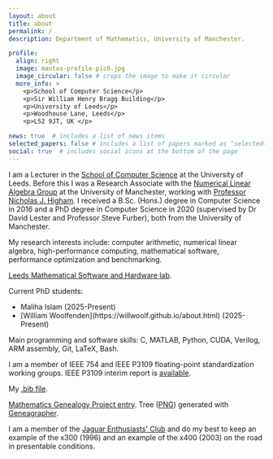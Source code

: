 ```yaml
---
layout: about
title: about
permalink: /
description: Department of Mathematics, University of Manchester.

profile:
  align: right
  image: mantas-profile-pic0.jpg
  image_circular: false # crops the image to make it circular
  more_info: >
    <p>School of Computer Science</p>
    <p>Sir William Henry Bragg Building</p>
    <p>University of Leeds</p>
    <p>Woodhouse Lane, Leeds</p>
    <p>LS2 9JT, UK </p>

news: true  # includes a list of news items
selected_papers: false # includes a list of papers marked as "selected={true}"
social: true  # includes social icons at the bottom of the page
---
```


I am a Lecturer in the [School of Computer Science](https://eps.leeds.ac.uk/computing) at the University of Leeds. Before this I was a Research Associate with the [Numerical Linear Algebra Group](https://nla-group.org) at the University of Manchester, working with [Professor Nicholas J. Higham](https://nhigham.com). I received a B.Sc. (Hons.) degree in Computer Science in 2016 and a PhD degree in Computer Science in 2020 (supervised by Dr David Lester and Professor Steve Furber), both from the University of Manchester.

My research interests include: computer arithmetic, numerical linear algebra, high-performance computing, mathematical software, performance optimization and benchmarking.

[Leeds Mathematical Software and Hardware lab](https://github.com/north-numerical-computing).

Current PhD students:

<ul>
<li> Maliha Islam (2025-Present)</li>
<li> [William Woolfenden](https://willwoolf.github.io/about.html) (2025-Present)</li>
</ul>

Main programming and software skills: C, MATLAB, Python, CUDA, Verilog, ARM assembly, Git, LaTeX, Bash.

I am a member of IEEE 754 and IEEE P3109 floating-point standardization working groups. IEEE P3109 interim report is [available](https://github.com/P3109/Public/blob/main/Shared%20Reports/IEEE%20WG%20P3109%20Interim%20Report.pdf).

My [.bib file](https://github.com/mmikaitis/mm-bib/blob/main/mm-bib.bib).

[Mathematics Genealogy Project entry](https://www.mathgenealogy.org/id.php?id=290941). Tree ([PNG](../assets/img/tree.png)) generated with [Geneagrapher](https://observablehq.com/@davidalber/geneagrapher).

I am a member of the [Jaguar Enthusiasts' Club](https://jec.org.uk) and do my best to keep an example of the x300 (1996) and an example of the x400 (2003) on the road in presentable conditions.
